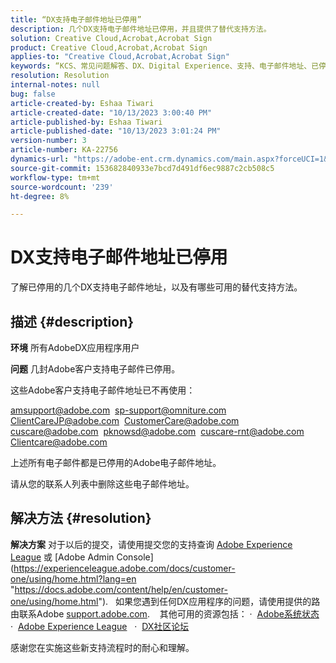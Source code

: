 ```yaml
---
title: “DX支持电子邮件地址已停用”
description: 几个DX支持电子邮件地址已停用，并且提供了替代支持方法。
solution: Creative Cloud,Acrobat,Acrobat Sign
product: Creative Cloud,Acrobat,Acrobat Sign
applies-to: "Creative Cloud,Acrobat,Acrobat Sign"
keywords: “KCS、常见问题解答、DX、Digital Experience、支持、电子邮件地址、已停用、Adobe Creative Cloud、Adobe Acrobat、Adobe Acrobat Sign”
resolution: Resolution
internal-notes: null
bug: false
article-created-by: Eshaa Tiwari
article-created-date: "10/13/2023 3:00:40 PM"
article-published-by: Eshaa Tiwari
article-published-date: "10/13/2023 3:01:24 PM"
version-number: 3
article-number: KA-22756
dynamics-url: "https://adobe-ent.crm.dynamics.com/main.aspx?forceUCI=1&pagetype=entityrecord&etn=knowledgearticle&id=3d2fbd3e-d969-ee11-9ae7-6045bd0063aa"
source-git-commit: 153682840933e7bcd7d491df6ec9887c2cb508c5
workflow-type: tm+mt
source-wordcount: '239'
ht-degree: 8%

---
```


# DX支持电子邮件地址已停用


了解已停用的几个DX支持电子邮件地址，以及有哪些可用的替代支持方法。

## 描述 {#description}


<b>环境</b>
所有AdobeDX应用程序用户

<b>问题</b>
几封Adobe客户支持电子邮件已停用。

这些Adobe客户支持电子邮件地址已不再使用：

[amsupport@adobe.com](mailto:amsupport@adobe.com) 
[sp-support@omniture.com](mailto:sp-support@omniture.com) 
[ClientCareJP@adobe.com](mailto:ClientCareJP@adobe.com) 
[CustomerCare@adobe.com](mailto:CustomerCare@adobe.com) 
[cuscare@adobe.com](mailto:cuscare@adobe.com) 
[pknowsd@adobe.com](mailto:pknowsd@adobe.com) 
[cuscare-rnt@adobe.com](mailto:cuscare-rnt@adobe.com) 
[Clientcare@adobe.com](mailto:Clientcare@adobe.com)

上述所有电子邮件都是已停用的Adobe电子邮件地址。

请从您的联系人列表中删除这些电子邮件地址。




## 解决方法 {#resolution}


<b>解决方案</b>
对于以后的提交，请使用提交您的支持查询 [Adobe Experience League](https://experienceleague.adobe.com/?support-solution=General&amp;amp;support-tab=home#support "https://experienceleague.adobe.com/?support-solution=General&amp;amp;support-tab=home#support") 或 [Adobe Admin Console](https://experienceleague.adobe.com/docs/customer-one/using/home.html?lang=en "https://docs.adobe.com/content/help/en/customer-one/using/home.html").
 
如果您遇到任何DX应用程序的问题，请使用提供的路由联系Adobe [support.adobe.com](https://helpx.adobe.com/support.html "http://support.adobe.com/").
  
其他可用的资源包括： ·  [Adobe系统状态](https://status.adobe.com/ "https://status.adobe.com/") 
·  [Adobe Experience League](https://experienceleague.adobe.com/?support-solution=General#support "https://experienceleague.adobe.com/?support-solution=General#support")  
·  [DX社区论坛](https://experienceleaguecommunities.adobe.com/ "https://experienceleaguecommunities.adobe.com/")

感谢您在实施这些新支持流程时的耐心和理解。
